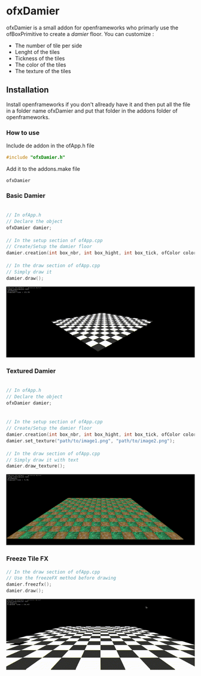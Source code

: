 # ofxDamier

ofxDamier is a small addon for openframeworks who primarly use the ofBoxPrimitive to create a *damier* floor. You can customize :  
* The number of tile per side  
* Lenght of the tiles  
* Tickness of the tiles  
* The color of the tiles  
* The texture of the tiles  

## Installation

Install openframeworks if you don't allready have it and then put all the file in a folder name ofxDamier and put that folder in the addons folder of openframeworks.

### How to use

Include de addon in the ofApp.h file
```C++
#include "ofxDamier.h"
```
Add it to the addons.make file
```make
ofxDamier
```

### Basic Damier
```C++

// In ofApp.h
// Declare the object
ofxDamier damier;

// In the setup section of ofApp.cpp
// Create/Setup the damier floor
damier.creation(int box_nbr, int box_hight, int box_tick, ofColor color1, ofColor color2);

// In the draw section of ofApp.cpp
// Simply draw it
damier.draw();
```
<p align="center">
  <img src="gif/ofxDamier_Draw.gif" />
</p>

### Textured Damier
```C++

// In ofApp.h
// Declare the object
ofxDamier damier;


// In the setup section of ofApp.cpp
// Create/Setup the damier floor
damier.creation(int box_nbr, int box_hight, int box_tick, ofColor color1, ofColor color2);
damier.set_texture("path/to/image1.png", "path/to/image2.png");

// In the draw section of ofApp.cpp
// Simply draw it with text
damier.draw_texture();
```
<p align="center">
  <img src="gif/ofxDamier_DrawTexture.gif" />
</p>

### Freeze Tile FX
```C++
// In the draw section of ofApp.cpp
// Use the freezeFX method before drawing
damier.freezfx();
damier.draw();
```
<p align="center">
  <img src="gif/ofxDamier_FreezeFX.gif" />
</p>
